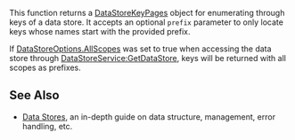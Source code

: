 This function returns a [DataStoreKeyPages](https://developer.roblox.com/en-us/api-reference/class/DataStoreKeyPages) object for enumerating through keys of a data store. It accepts an optional `prefix` parameter to only locate keys whose names start with the provided prefix.

If [DataStoreOptions.AllScopes](https://developer.roblox.com/en-us/api-reference/property/DataStoreOptions/AllScopes) was set to true when accessing the data store through [DataStoreService:GetDataStore](https://developer.roblox.com/en-us/api-reference/function/DataStoreService/GetDataStore), keys will be returned with all scopes as prefixes.

See Also
--------

*   [Data Stores](https://developer.roblox.com/en-us/articles/data-store), an in-depth guide on data structure, management, error handling, etc.